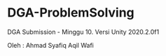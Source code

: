 # DGA-ProblemSolving

DGA Submission - Minggu 10. Versi Unity 2020.2.0f1

Oleh : Ahmad Syafiq Aqil Wafi
